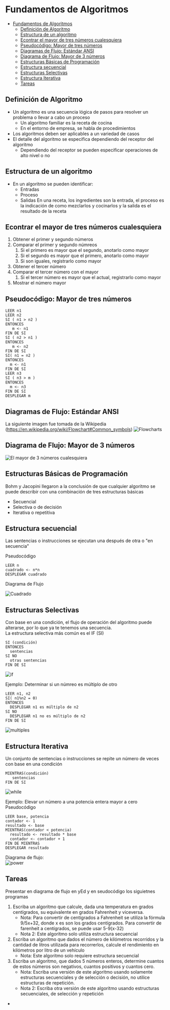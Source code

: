 # Fundamentos de Algoritmos

- [Fundamentos de Algoritmos](#fundamentos-de-algoritmos)
  - [Definición de Algoritmo](#definici%c3%b3n-de-algoritmo)
  - [Estructura de un algoritmo](#estructura-de-un-algoritmo)
  - [Econtrar el mayor de tres números cualesquiera](#econtrar-el-mayor-de-tres-n%c3%bameros-cualesquiera)
  - [Pseudocódigo: Mayor de tres números](#pseudoc%c3%b3digo-mayor-de-tres-n%c3%bameros)
  - [Diagramas de Flujo: Estándar ANSI](#diagramas-de-flujo-est%c3%a1ndar-ansi)
  - [Diagrama de Flujo: Mayor de 3 números](#diagrama-de-flujo-mayor-de-3-n%c3%bameros)
  - [Estructuras Básicas de Programación](#estructuras-b%c3%a1sicas-de-programaci%c3%b3n)
  - [Estructura secuencial](#estructura-secuencial)
  - [Estructuras Selectivas](#estructuras-selectivas)
  - [Estructura Iterativa](#estructura-iterativa)
  - [Tareas](#tareas)


## Definición de Algoritmo
- Un algoritmo es una secuencia lógica de pasos para resolver un 
problema o llevar a cabo un proceso
  - Un algoritmo familiar es la receta de cocina
  - En el entorno de empresa, se habla de procedimientos
- Los algoritmos deben ser aplicables a un variedad de casos
- El detalle del algoritmo se especifica dependiendo del receptor del algoritmo
  - Dependiendo del receptor se pueden especificar operaciones de alto nivel o no

## Estructura de un algoritmo
- En un algoritmo se pueden identificar: 
  - Entradas
  - Proceso 
  - Salidas
En una receta, los ingredientes son la entrada, el proceso es la indicación de como mezclarlos y cocinarlos y la salida es el resultado de la receta


## Econtrar el mayor de tres números cualesquiera
1. Obtener el primer y segundo números
2. Comparar el primer y segundo númreos
   1. Si el primero es mayor que el segundo, anotarlo como mayor
   2. Si el segundo es mayor que el primero, anotarlo como mayor
   3. Si son iguales, registrarlo como mayor
3. Obtener el tercer número
4. Comparar el tercer número con el mayor
   1. Si el tercer número es mayor que el actual, registrarlo como mayor
5. Mostrar el número mayor

## Pseudocódigo: Mayor de tres números
```
LEER n1  
LEER n2  
SI ( n1 > n2 )  
ENTONCES  
   m <- n1  
FIN DE SI  
SI ( n2 > n1 )  
ENTONCES  
   m <- n2  
FIN DE SI  
SI( n1 = n2 )  
ENTONCES  
  m <- n1  
FIN DE SI  
LEER n3
SI ( n3 > m )
ENTONCES
  m <- n3
FIN DE SI
DESPLEGAR m
```
## Diagramas de Flujo: Estándar ANSI
La siguiente imagen fue tomada de la Wikipedia (https://en.wikipedia.org/wiki/Flowchart#Common_symbols)
![Flowcharts](../img/flowchart.png)

## Diagrama de Flujo: Mayor de 3 números
![El mayor de 3 números cualesquiera](../img/flowchart-greaterofthree.png)

## Estructuras Básicas de Programación
Bohm y Jacopini llegaron a la conclusión de que cualquier algoritmo se puede describir con una combinación de tres estructuras básicas
- Secuencial
- Selectiva o de decisión
- Iterativa o repetitiva

## Estructura secuencial
Las sentencias o instrucciones se ejecutan una después de otra o "en secuencia"

Pseudocódigo
```
LEER n
cuadrado <- n*n
DESPLEGAR cuadrado
```

Diagrama de Flujo  

![Cuadrado](../img/flowchart-square.png)

## Estructuras Selectivas
Con base en una condición, el flujo de operación del algoritmo puede alterarse, por lo que ya te tenemos una secuencia.  
La estructura selectiva más común es el IF (SI)

```
SI (condición)
ENTONCES
  sentencias
SI NO
  otras sentencias
FIN DE SI
```
![if](../img/flowchart-if.png)

Ejemplo: Determinar si un númreo es múltiplo de otro
```
LEER n1, n2
SI( n1%n2 = 0)
ENTONCES
  DESPLEGAR n1 es múltiplo de n2
SI NO
  DESPLEGAR n1 no es múltiplo de n2
FIN DE SI
```

![multiples](../img/flowchart-multiples.png)

## Estructura Iterativa
Un conjunto de sentencias o instrucciones se repite un número de veces con base en una condición
```
MIENTRAS(condición)
   sentencias
FIN DE SI
```

![while](../img/flowchart-while.png)

Ejemplo: Elevar un número a una potencia entera mayor a cero  
Pseudocódigo
```
LEER base, potencia
contador <- 1
resultado <- base
MIENTRAS(contador < potencia)
  resultado <- resultado * base
  contador <- contador + 1
FIN DE MIENTRAS
DESPLEGAR resultado
```
Diagrama de flujo:  
![power](../img/flowchart-power.png)

## Tareas
Presentar en diagrama de flujo en yEd y en seudocódigo los siguietnes programas
1. Escriba un algoritmo que calcule, dada una temperatura en grados centígrados, su equivalente en grados Fahrenheit y viceversa. 
      - Nota: Para convertir de centígrados a Fahrenheit se utiliza la fórmula 9/5x+32, donde x es son los grados centígrados. Para convertir de farenheit a centígrados, se puede usar 5-9(x-32)
      - Nota 2: Este algoritmo solo utiliza estructura secuencial
  2. Escriba un algoritmo que dados el número de kilómetros recorridos y la cantidad de litros utilizada para recorrerlos, calcule el rendimiento en kilómetros por litro de un vehículo
      - Nota: Este algoritmo solo requiere estructura secuencial
  3. Escriba un algoritmo, que dados 5 números enteros, determine cuantos de estos números son negativos, cuantos positivos y cuantos cero.  
        - Nota: Escriba una versión de este algoritmo usando solamente estructuras secuenciales y de selección o decisión, no utilice estructuras de repetición.
        - Nota 2: Escriba otra versión de este algoritmo usando estructuras secuenciales, de selección y repetición
- 